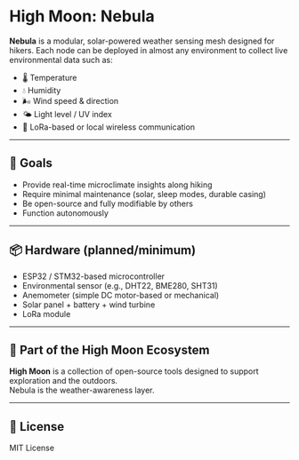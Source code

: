 # High Moon: Nebula

**Nebula** is a modular, solar-powered weather sensing mesh designed for hikers. Each node can be deployed in almost any environment to collect live environmental data such as:

- 🌡️ Temperature
- 💧 Humidity
- 🌬️ Wind speed & direction
- 🌤️ Light level / UV index
- 📡 LoRa-based or local wireless communication
---

## 🚀 Goals

- Provide real-time microclimate insights along hiking
- Require minimal maintenance (solar, sleep modes, durable casing)
- Be open-source and fully modifiable by others
- Function autonomously

---

## 📦 Hardware (planned/minimum)

- ESP32 / STM32-based microcontroller
- Environmental sensor (e.g., DHT22, BME280, SHT31)
- Anemometer (simple DC motor-based or mechanical)
- Solar panel + battery + wind turbine
- LoRa module

---

## 🧭 Part of the High Moon Ecosystem

**High Moon** is a collection of open-source tools designed to support exploration and the outdoors.  
Nebula is the weather-awareness layer.

---

## 📜 License

MIT License

